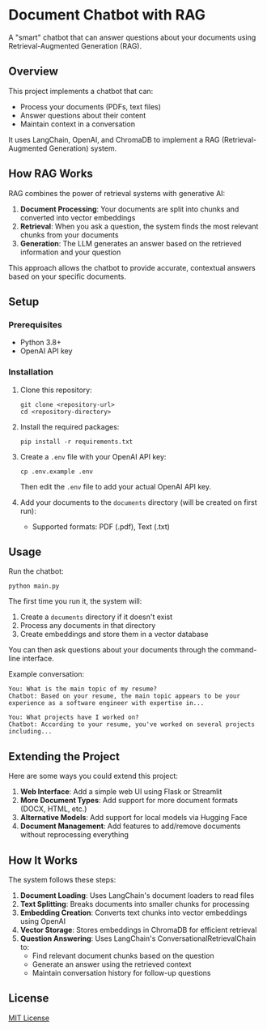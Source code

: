 # Document Chatbot with RAG

A "smart" chatbot that can answer questions about your documents using Retrieval-Augmented Generation (RAG).

## Overview

This project implements a chatbot that can:

- Process your documents (PDFs, text files)
- Answer questions about their content
- Maintain context in a conversation

It uses LangChain, OpenAI, and ChromaDB to implement a RAG (Retrieval-Augmented Generation) system.

## How RAG Works

RAG combines the power of retrieval systems with generative AI:

1. **Document Processing**: Your documents are split into chunks and converted into vector embeddings
2. **Retrieval**: When you ask a question, the system finds the most relevant chunks from your documents
3. **Generation**: The LLM generates an answer based on the retrieved information and your question

This approach allows the chatbot to provide accurate, contextual answers based on your specific documents.

## Setup

### Prerequisites

- Python 3.8+
- OpenAI API key

### Installation

1. Clone this repository:
   ```
   git clone <repository-url>
   cd <repository-directory>
   ```

2. Install the required packages:
   ```
   pip install -r requirements.txt
   ```

3. Create a `.env` file with your OpenAI API key:
   ```
   cp .env.example .env
   ```
   Then edit the `.env` file to add your actual OpenAI API key.

4. Add your documents to the `documents` directory (will be created on first run):
    - Supported formats: PDF (.pdf), Text (.txt)

## Usage

Run the chatbot:

```
python main.py
```

The first time you run it, the system will:

1. Create a `documents` directory if it doesn't exist
2. Process any documents in that directory
3. Create embeddings and store them in a vector database

You can then ask questions about your documents through the command-line interface.

Example conversation:

```
You: What is the main topic of my resume?
Chatbot: Based on your resume, the main topic appears to be your experience as a software engineer with expertise in...

You: What projects have I worked on?
Chatbot: According to your resume, you've worked on several projects including...
```

## Extending the Project

Here are some ways you could extend this project:

1. **Web Interface**: Add a simple web UI using Flask or Streamlit
2. **More Document Types**: Add support for more document formats (DOCX, HTML, etc.)
3. **Alternative Models**: Add support for local models via Hugging Face
4. **Document Management**: Add features to add/remove documents without reprocessing everything

## How It Works

The system follows these steps:

1. **Document Loading**: Uses LangChain's document loaders to read files
2. **Text Splitting**: Breaks documents into smaller chunks for processing
3. **Embedding Creation**: Converts text chunks into vector embeddings using OpenAI
4. **Vector Storage**: Stores embeddings in ChromaDB for efficient retrieval
5. **Question Answering**: Uses LangChain's ConversationalRetrievalChain to:
    - Find relevant document chunks based on the question
    - Generate an answer using the retrieved context
    - Maintain conversation history for follow-up questions

## License

[MIT License](LICENSE)
